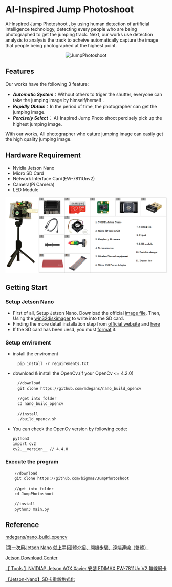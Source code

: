 # AI-Inspired Jump Photoshoot

AI-Inspired Jump Photoshoot , by using human detection of artificial intelligence technology, detecting every people who are being photographed to get the jumping track. Next, our works use detection analysis to analysis the track to acheive automatically capture the image that people being photographed at the highest point.

<p align="center">
  <img width=500 src="https://github.com/bigmms/JumpPhotoshoot/blob/main/img/yolo_jump.gif" alt="JumpPhotoshoot">
</p>

## Features <!--##本作品特色 -->

Our works have the following 3 feature:
  * ***Automatic System***：Without others to triger the shutter, everyone can take the jumping image by himself/herself .
  * ***Rapidly Obtain***：In the period of time, the photographer can get the jumping image.
  * ***Percisely Select***： AI-Inspired Jump Photo shoot percisely pick up the highest jumping image.

With our works, All photographer who cature jumping image can easily get the high quality jumping image.

<!-- ## Content <!-- ## 目錄 -->

<!-- * [HardwareRequirement](#Hardware Requirement)
* [GettingStart](#Getting Start)
* [Reference](##Reference) -->

## Hardware Requirement

  * Nvidia Jetson Nano
  * Micro SD Card
  * Network Interface Card(EW-7811Unv2)<!--   * 網路介面卡(EW-7811Unv2) -->
  * Camera(Pi Camera) <!--   * 攝影機(Pi Camera) -->
  * LED Module <!--* LED模組 -->

  <p align="center">
    <img width=800 src="https://github.com/bigmms/JumpPhotoshoot/blob/main/img/hardware_equipment.png" alt="JumpPhotoshoot">
  </p>

## Getting Start <!-- ## 開始使用 -->

  ### Setup Jetson Nano
    
  * First of all, Setup Jetson Nano. Download the official [image file](https://developer.nvidia.com/embedded/downloads). Then, Using the [win32diskimager](https://sourceforge.net/projects/win32diskimager/) to write into the SD card.
  * Finding the more detail installation step from [official website](https://developer.nvidia.com/embedded/learn/get-started-jetson-nano-devkit#write) and [here](https://www.rs-online.com/designspark/jetson-nano-1-cn)
  * If the SD card has been uesd, you must [format](https://blog.csdn.net/u011119817/article/details/106946176) it.

  ### Setup enviroment
  
  * install the enviroment
          
          pip install -r requirements.txt
      
  * download & install the OpenCv.(if your OpenCv <= 4.2.0)
    
          //download
          git clone https://github.com/mdegans/nano_build_opencv
          
          //get into folder
          cd nano_build_opencv
          
          //install
          ./build_opencv.sh
  
  
  * You can check the OpenCv version by following code:
        
        python3
        import cv2
        cv2.__version__ // 4.4.0
        
  ### Execute the program
      
        //download
        git clone https://github.com/bigmms/JumpPhotoshoot
    
        //get into folder
        cd JumpPhotoshoot
        
        //install
        python3 main.py

## Reference

[mdegans/nano_build_opencv](https://github.com/mdegans/nano_build_opencv)

[[第一次用Jetson Nano 就上手]硬體介紹、開機步驟、遠端連線（繁體）](https://www.rs-online.com/designspark/jetson-nano-1-cn)

[Jetson Download Center](https://developer.nvidia.com/embedded/downloads)

[【 Tools 】NVIDIA® Jetson AGX Xavier 安裝 EDIMAX EW-7811Un V2 無線網卡](https://learningsky.io/tools-nvidia-jetson-agx-xavier-install-edimax-ew-7811un-v2-wifi/)

[【Jetson-Nano】SD卡重新格式化](https://blog.csdn.net/u011119817/article/details/106946176)
